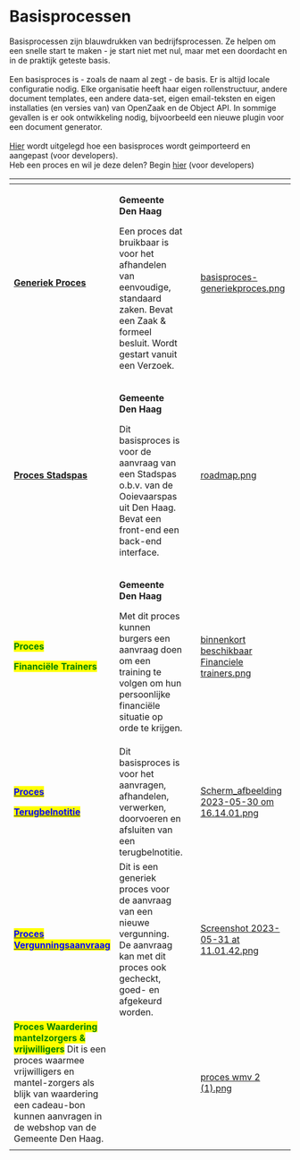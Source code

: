 # Basisprocessen

Basisprocessen zijn blauwdrukken van bedrijfsprocessen. Ze helpen om een snelle start te maken - je start niet met nul, maar met een doordacht en in de praktijk geteste basis. \
\
Een basisproces is - zoals de naam al zegt - de basis. Er is altijd locale configuratie nodig. Elke organisatie heeft haar eigen rollenstructuur, andere document templates, een andere data-set, eigen email-teksten en eigen installaties (en versies van) van OpenZaak en de Object API. In sommige gevallen is er ook ontwikkeling nodig, bijvoorbeeld een nieuwe plugin voor een document generator. \
\
[Hier](https://github.com/generiekzaakafhandelcomponent/Basisprocessen) wordt uitgelegd hoe een basisproces wordt geimporteerd en aangepast (voor developers). \
Heb een proces en wil je deze delen? Begin [hier](https://github.com/generiekzaakafhandelcomponent/Basisprocessen/blob/feature/generieke-zaak/CONTRIBUTING.md) (voor developers)&#x20;

<table data-view="cards"><thead><tr><th></th><th></th><th data-hidden></th><th data-hidden data-card-cover data-type="files"></th><th data-hidden data-card-target data-type="content-ref"></th></tr></thead><tbody><tr><td><a href="https://github.com/generiekzaakafhandelcomponent/Basisprocessen/tree/main/blueprints/generieke-zaak"><strong>Generiek Proces</strong></a></td><td><p></p><p><strong>Gemeente Den Haag</strong></p><p>Een proces dat bruikbaar is voor het afhandelen van eenvoudige, standaard zaken. Bevat een Zaak &#x26; formeel besluit. Wordt gestart vanuit een Verzoek.</p></td><td></td><td><a href="../.gitbook/assets/basisproces-generiekproces.png">basisproces-generiekproces.png</a></td><td></td></tr><tr><td><a href="https://github.com/generiekzaakafhandelcomponent/Basisprocessen/tree/main/blueprints/stadspas"><strong>Proces Stadspas</strong></a></td><td><p></p><p><strong>Gemeente Den Haag</strong></p><p>Dit basisproces is voor de aanvraag van een Stadspas o.b.v. van de Ooievaarspas uit Den Haag. Bevat een front-end een back-end interface. </p></td><td><p></p><p></p></td><td><a href="../.gitbook/assets/roadmap.png">roadmap.png</a></td><td><a href="https://github.com/generiekzaakafhandelcomponent/Basisprocessen/tree/main/blueprints/stadspas">https://github.com/generiekzaakafhandelcomponent/Basisprocessen/tree/main/blueprints/stadspas</a></td></tr><tr><td><p><mark style="color:green;"><strong>Proces</strong></mark> </p><p><mark style="color:green;"><strong>Financiële Trainers</strong></mark> </p></td><td><p><strong>Gemeente Den Haag</strong></p><p>Met dit proces kunnen burgers een aanvraag doen om een training te volgen om hun persoonlijke financiële situatie op orde te krijgen.</p></td><td></td><td><a href="../.gitbook/assets/binnenkort beschikbaar Financiele trainers.png">binnenkort beschikbaar Financiele trainers.png</a></td><td></td></tr><tr><td><p><a href="https://github.com/generiekzaakafhandelcomponent/Basisprocessen/tree/main/blueprints/terugbelnotitie"><mark style="color:blue;"><strong>Proces</strong></mark> </a></p><p><a href="https://github.com/generiekzaakafhandelcomponent/Basisprocessen/tree/main/blueprints/terugbelnotitie"><mark style="color:blue;"><strong>Terugbelnotitie</strong></mark></a></p></td><td>Dit basisproces is voor het aanvragen, afhandelen, verwerken, doorvoeren en afsluiten van een terugbelnotitie.</td><td></td><td><a href="../.gitbook/assets/Scherm_afbeelding 2023-05-30 om 16.14.01.png">Scherm_afbeelding 2023-05-30 om 16.14.01.png</a></td><td></td></tr><tr><td><a href="https://github.com/generiekzaakafhandelcomponent/Basisprocessen/tree/main/blueprints/vergunningsaanvraag"><mark style="color:blue;"><strong>Proces Vergunningsaanvraag</strong></mark></a></td><td>Dit is een generiek proces voor de aanvraag van een nieuwe vergunning.  De aanvraag kan met dit proces ook gecheckt, goed- en afgekeurd worden.</td><td></td><td><a href="../.gitbook/assets/Screenshot 2023-05-31 at 11.01.42.png">Screenshot 2023-05-31 at 11.01.42.png</a></td><td></td></tr><tr><td><mark style="color:green;"><strong>Proces Waardering mantelzorgers &#x26; vrijwilligers</strong></mark><strong>    </strong>                       Dit is een proces waarmee vrijwilligers en mantel-zorgers als blijk van waardering een cadeau-bon kunnen aanvragen in de webshop van de Gemeente Den Haag.</td><td></td><td></td><td><a href="../.gitbook/assets/proces wmv 2 (1).png">proces wmv 2 (1).png</a></td><td></td></tr><tr><td></td><td></td><td></td><td></td><td></td></tr></tbody></table>

